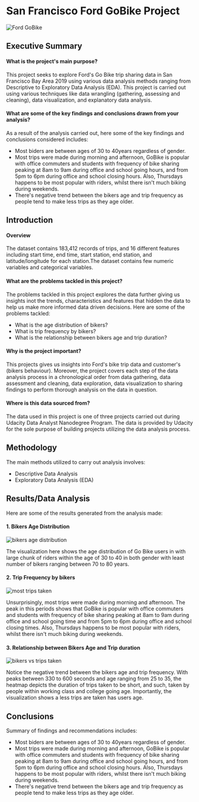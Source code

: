 # San Francisco Ford GoBike Project
![Ford GoBike](https://github.com/Sadiq-marcelo/investigate-FordGoBike-tripdata/assets/117516151/80a9885b-bac5-4954-b51a-5aeb50f492c6)



## Executive Summary
#### What is the project's main purpose?

This project seeks to explore Ford's Go Bike trip sharing data in San Francisco Bay Area 2019 using various data analysis methods ranging from Descriptive to Exploratory Data Analysis (EDA). This project is carried out using various techniques like data wrangling (gathering, assessing and cleaning), data visualization, and explanatory data analysis.

#### What are some of the key findings and conclusions drawn from your analysis?
As a result of the analysis carried out, here some of the key findings and conclusions considered includes:
* Most biders are between ages of 30 to 40years regardless of gender.
* Most trips were made during morning and afternoon, GoBike is popular with office commuters and students with frequency of bike sharing peaking at 8am to 9am during office and school going hours, and from 5pm to 6pm during office and school closing hours. Also, Thursdays happens to be most popular with riders, whilst there isn't much biking during weekends.
* There's negative trend between the bikers age and trip frequency as people tend to make less trips as they age older. 

## Introduction
#### Overview
The dataset contains 183,412 records of trips, and 16 different features including start time, end time, start station, end station, and latitude/longitude for each station.The dataset contains few numeric variables and categorical variables.

#### What are the problems tackled in this project?
The problems tackled in this project explores the data further giving us insights inot the trends, characteristics and features that hidden the data to help us make more informed data driven decisions. Here are some of the problems tackled:

* What is the age distribution of bikers?
* What is trip frequency by bikers?
* What is the relationship between bikers age and trip duration?

#### Why is the project important?
This projects gives us insights into Ford's bike trip data and customer's (bikers behaviour). Moreover, the project covers each step of the data analysis process in a chronological order from data gathering, data assessment and cleaning, data exploration, data visualization to sharing findings to perform thorough analysis on the data in question.

#### Where is this data sourced from?
The data used in this project is one of three projects carried out during Udacity Data Analyst Nanodegree Program. The data is provided by Udacity for the sole purpose of building projects utilizing the data analysis process.

## Methodology
The main methods utilized to carry out analysis involves:

* Descriptive Data Analysis
* Exploratory Data Analysis (EDA)

## Results/Data Analysis
Here are some of the results generated from the analysis made:
#### 1. Bikers Age Distribution
![bikers age distribution](https://github.com/Sadiq-marcelo/investigate-FordGoBike-tripdata/assets/117516151/36eb0e9f-ed61-47d9-b180-285c7511ccec)

The visualization here shows the age distribution of Go Bike users in with large chunk of riders within the age of 30 to 40 in both gender with least number of bikers ranging between 70 to 80 years.

#### 2. Trip Frequency by bikers
![most trips taken](https://github.com/Sadiq-marcelo/investigate-FordGoBike-tripdata/assets/117516151/29223ba7-1e4c-4deb-be83-669a0c833d11)

Unsurprisingly, most trips were made during morning and afternoon. The peak in this periods shows that GoBike is popular with office commuters and students with frequency of bike sharing peaking at 8am to 9am during office and school going time and from 5pm to 6pm during office and school closing times. Also, Thursdays happens to be most popular with riders, whilst there isn't much biking during weekends.

#### 3. Relationship between Bikers Age and Trip duration
![bikers vs trips taken](https://github.com/Sadiq-marcelo/investigate-FordGoBike-tripdata/assets/117516151/b08f217c-8273-44f2-9b26-d321663a3eff)

Notice the negative trend between the bikers age and trip frequency. With peaks between 330 to 600 seconds and age ranging from 25 to 35, the heatmap depicts the duration of trips taken to be short, and such, taken by people within working class and college going age. Importantly, the visualization shows a less trips are taken has users age.

## Conclusions
Summary of findings and recommendations includes:
* Most biders are between ages of 30 to 40years regardless of gender.
* Most trips were made during morning and afternoon, GoBike is popular with office commuters and students with frequency of bike sharing peaking at 8am to 9am during office and school going hours, and from 5pm to 6pm during office and school closing hours. Also, Thursdays happens to be most popular with riders, whilst there isn't much biking during weekends.
* There's negative trend between the bikers age and trip frequency as people tend to make less trips as they age older. 

